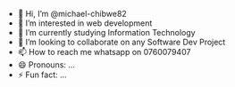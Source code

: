 - 👋 Hi, I’m @michael-chibwe82
- 👀 I’m interested in web development
- 🌱 I’m currently studying Information Technology
- 💞️ I’m looking to collaborate on any Software Dev Project
- 📫 How to reach me whatsapp on 0760079407
- 😄 Pronouns: ...
- ⚡ Fun fact: ...

<!---
michael-chibwe82/michael-chibwe82 is a ✨ special ✨ repository because its `README.md` (this file) appears on your GitHub profile.
You can click the Preview link to take a look at your changes.
--->
